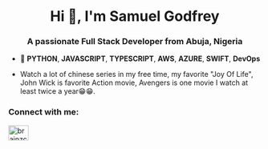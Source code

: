 <h1 align="center">Hi 👋, I'm Samuel Godfrey</h1>
<h3 align="center">A passionate Full Stack Developer from Abuja, Nigeria</h3>

- 🌱 **PYTHON**, **JAVASCRIPT**, **TYPESCRIPT**, **AWS**, **AZURE**, **SWIFT**, **DevOps**

- Watch a lot of chinese series in my free time, my favorite "Joy Of Life", John Wick is favorite Action movie, Avengers is one movie I watch at least twice a year😁😁.


<h3 align="left">Connect with me:</h3>
<p align="left">
<a href="https://twitter.com/brainzcode" target="blank"><img align="center" src="https://raw.githubusercontent.com/rahuldkjain/github-profile-readme-generator/master/src/images/icons/Social/twitter.svg" alt="brainzcode" height="30" width="40" /></a>
</p>
